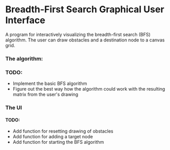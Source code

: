 # Breadth-First Search Graphical User Interface
A program for interactively visualizing the breadth-first search (BFS) algorithm. The user can draw obstacles and a destination node to a canvas grid.

### The algorithm:
### TODO:
- Implement the basic BFS algorithm
- Figure out the best way how the algorithm could work with the resulting matrix from the user's drawing

### The UI
#### TODO:
- Add function for resetting drawing of obstacles
- Add function for adding a target node
- Add function for starting the BFS algorithm